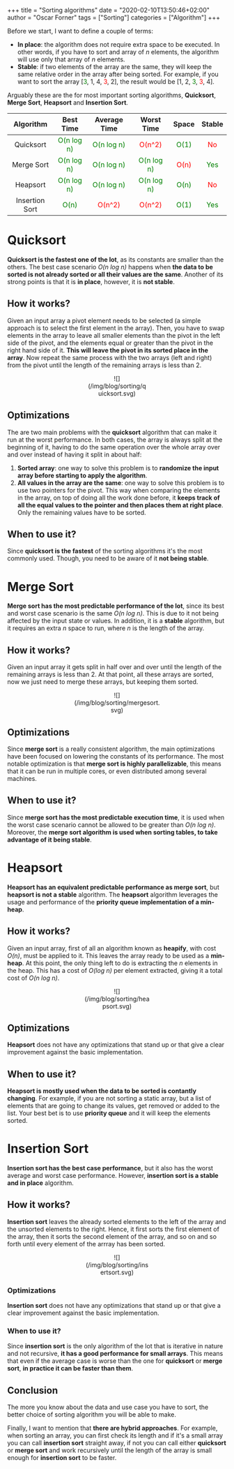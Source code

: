 +++
title = "Sorting algorithms"
date = "2020-02-10T13:50:46+02:00"
author = "Oscar Forner"
tags = ["Sorting"]
categories = ["Algorithm"]
+++

Before we start, I want to define a couple of terms:

* **In place**: the algorithm does not require extra space to be executed. In other words, if you have to sort and array of *n* elements, the algorithm will use only that array of *n* elements.
* **Stable**: if two elements of the array are the same, they will keep the same relative order in the array after being sorted. For example, if you want to sort the array [<span style="color:green">3</span>, 1, 4, <span style="color:red">3</span>, 2], the result would be [1, 2, <span style="color:green">3</span>, <span style="color:red">3</span>, 4].

Arguably these are the for most important sorting algorithms, **Quicksort**, **Merge Sort**, **Heapsort** and **Insertion Sort**. 

<center>

| Algorithm | Best Time | Average Time | Worst Time | Space | Stable |
|:---:|:---:|:---:|:---:|:---:|:---:|
| Quicksort | <span style="color:green">O(n log n)</span> | <span style="color:green">O(n log n)</span> | <span style="color:red">O(n^2)</span> | <span style="color:green">O(1)</span> | <span style="color:red">No</span> |
| Merge Sort | <span style="color:green">O(n log n)</span> | <span style="color:green">O(n log n)</span> | <span style="color:green">O(n log n)</span> | <span style="color:red">O(n)</span> | <span style="color:green">Yes</span> |
| Heapsort | <span style="color:green">O(n log n)</span> | <span style="color:green">O(n log n)</span> | <span style="color:green">O(n log n)</span> | <span style="color:green">O(n)</span> | <span style="color:red">No</span> |
| Insertion Sort | <span style="color:green">O(n)</span> | <span style="color:red">O(n^2)</span> | <span style="color:red">O(n^2)</span> | <span style="color:green">O(1)</span> | <span style="color:green">Yes</span> |

</center>

# Quicksort
**Quicksort is the fastest one of the lot**, as its constants are smaller than the others. The best case scenario *O(n log n)* happens when **the data to be sorted is not already sorted or all their values are the same**. Another of its strong points is that it is **in place**, however, it is **not stable**.

## How it works?
Given an input array a pivot element needs to be selected (a simple approach is to select the first element in the array). Then, you have to swap elements in the array to leave all smaller elements than the pivot in the left side of the pivot, and the elements equal or greater than the pivot in the right hand side of it. **This will leave the pivot in its sorted place in the array**. Now repeat the same process with the two arrays (left and right) from the pivot until the length of the remaining arrays is less than 2.

<center>
<div style="width:28%">
![](/img/blog/sorting/quicksort.svg)
</div>
</center>

## Optimizations
The are two main problems with the **quicksort** algorithm that can make it run at the worst performance. In both cases, the array is always split at the beginning of it, having to do the same operation over the whole array over and over instead of having it split in about half:

1. **Sorted array**: one way to solve this problem is to **randomize the input array before starting to apply the algorithm**.
2. **All values in the array are the same**: one way to solve this problem is to use two pointers for the pivot. This way when comparing the elements in the array, on top of doing all the work done before, it **keeps track of all the equal values to the pointer and then places them at right place**. Only the remaining values have to be sorted.

## When to use it?
Since **quicksort is the fastest** of the sorting algorithms it's the most commonly used. Though, you need to be aware of it **not being stable**.

# Merge Sort
**Merge sort has the most predictable performance of the lot**, since its best and worst case scenario is the same *O(n log n)*. This is due to it not being affected by the input state or values. In addition, it is a **stable** algorithm, but it requires an extra *n* space to run, where *n* is the length of the array.

## How it works?
Given an input array it gets split in half over and over until the length of the remaining arrays is less than 2. At that point, all these arrays are sorted, now we just need to merge these arrays, but keeping them sorted.

<center>
<div style="width:40%">
![](/img/blog/sorting/mergesort.svg)
</div>
</center>

## Optimizations
Since **merge sort** is a really consistent algorithm, the main optimizations have been focused on lowering the constants of its performance. The most notable optimization is that **merge sort is highly parallelizable**, this means that it can be run in multiple cores, or even distributed among several machines.

## When to use it?
Since **merge sort has the most predictable execution time**, it is used when the worst case scenario cannot be allowed to be greater than *O(n log n)*. Moreover, the **merge sort algorithm is used when sorting tables, to take advantage of it being stable**.

# Heapsort
**Heapsort has an equivalent predictable performance as merge sort**, but **heapsort is not a stable** algorithm. The **heapsort** algorithm leverages the usage and performance of the **priority queue implementation of a min-heap**.

## How it works?
Given an input array, first of all an algorithm known as **heapify**, with cost *O(n)*, must be applied to it. This leaves the array ready to be used as a **min-heap**. At this point, the only thing left to do is extracting the *n* elements in the heap. This has a cost of *O(log n)* per element extracted, giving it a total cost of *O(n log n)*.

<center>
<div style="width:30%">
![](/img/blog/sorting/heapsort.svg)
</div>
</center>

## Optimizations
**Heapsort** does not have any optimizations that stand up or that give a clear improvement against the basic implementation.

## When to use it?
**Heapsort is mostly used when the data to be sorted is contantly changing**. For example, if you are not sorting a static array, but a list of elements that are going to change its values, get removed or added to the list. Your best bet is to use **priority queue** and it will keep the elements sorted.

# Insertion Sort
**Insertion sort has the best case performance**, but it also has the worst average and worst case performance. However, **insertion sort is a stable and in place** algorithm.

## How it works?
**Insertion sort** leaves the already sorted elements to the left of the array and the unsorted elements to the right. Hence, it first sorts the first element of the array, then it sorts the second element of the array, and so on and so forth until every element of the arrray has been sorted.

<center>
<div style="width:30%">
![](/img/blog/sorting/insertsort.svg)
</div>
</center>

### Optimizations
**Insertion sort** does not have any optimizations that stand up or that give a clear improvement against the basic implementation.

### When to use it?
Since **insertion sort** is the only algorithm of the lot that is iterative in nature and not recursive, **it has a good performance for small arrays**. This means that even if the average case is worse than the one for **quicksort** or **merge sort**, **in practice it can be faster than them**.

## Conclusion
The more you know about the data and use case you have to sort, the better choice of sorting algorithm you will be able to make. 

Finally, I want to mention that **there are hybrid approaches**. For example, when sorting an array, you can first check its length and if it's a small array you can call **insertion sort** straight away, if not you can call either **quicksort** or **merge sort** and work recursively until the length of the array is small enough for **insertion sort** to be faster.
